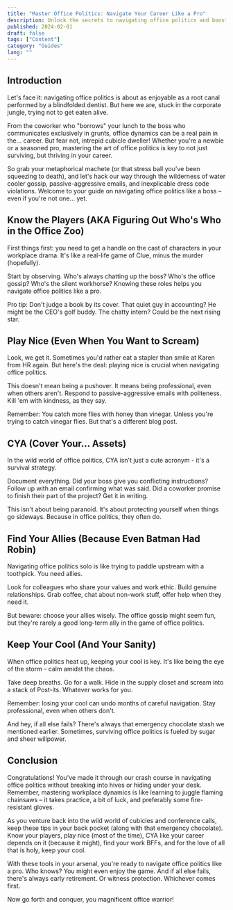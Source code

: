 ```yaml
---
title: "Master Office Politics: Navigate Your Career Like a Pro"
description: Unlock the secrets to navigating office politics and boost your career. Learn how to build relationships, manage conflicts, and thrive in any workplace.
published: 2024-02-01
draft: false
tags: ["Content"]
category: "Guides"
lang: ""
---
```


<!-- ![Hero Image](./heroImage.jpg) -->

## Introduction

Let's face it: navigating office politics is about as enjoyable as a root canal performed by a blindfolded dentist. But here we are, stuck in the corporate jungle, trying not to get eaten alive.

From the coworker who "borrows" your lunch to the boss who communicates exclusively in grunts, office dynamics can be a real pain in the... career. But fear not, intrepid cubicle dweller! Whether you're a newbie or a seasoned pro, mastering the art of office politics is key to not just surviving, but thriving in your career.


So grab your metaphorical machete (or that stress ball you've been squeezing to death), and let's hack our way through the wilderness of water cooler gossip, passive-aggressive emails, and inexplicable dress code violations. Welcome to your guide on navigating office politics like a boss – even if you're not one... yet.

## Know the Players (AKA Figuring Out Who's Who in the Office Zoo)

First things first: you need to get a handle on the cast of characters in your workplace drama. It's like a real-life game of Clue, minus the murder (hopefully).

Start by observing. Who's always chatting up the boss? Who's the office gossip? Who's the silent workhorse? Knowing these roles helps you navigate office politics like a pro.

Pro tip: Don't judge a book by its cover. That quiet guy in accounting? He might be the CEO's golf buddy. The chatty intern? Could be the next rising star.

## Play Nice (Even When You Want to Scream)

Look, we get it. Sometimes you'd rather eat a stapler than smile at Karen from HR again. But here's the deal: playing nice is crucial when navigating office politics.

This doesn't mean being a pushover. It means being professional, even when others aren't. Respond to passive-aggressive emails with politeness. Kill 'em with kindness, as they say.

Remember: You catch more flies with honey than vinegar. Unless you're trying to catch vinegar flies. But that's a different blog post.

## CYA (Cover Your... Assets)

In the wild world of office politics, CYA isn't just a cute acronym - it's a survival strategy.

Document everything. Did your boss give you conflicting instructions? Follow up with an email confirming what was said. Did a coworker promise to finish their part of the project? Get it in writing.

This isn't about being paranoid. It's about protecting yourself when things go sideways. Because in office politics, they often do.

## Find Your Allies (Because Even Batman Had Robin)

Navigating office politics solo is like trying to paddle upstream with a toothpick. You need allies.

Look for colleagues who share your values and work ethic. Build genuine relationships. Grab coffee, chat about non-work stuff, offer help when they need it.

But beware: choose your allies wisely. The office gossip might seem fun, but they're rarely a good long-term ally in the game of office politics.

## Keep Your Cool (And Your Sanity)

When office politics heat up, keeping your cool is key. It's like being the eye of the storm - calm amidst the chaos.

Take deep breaths. Go for a walk. Hide in the supply closet and scream into a stack of Post-its. Whatever works for you.

Remember: losing your cool can undo months of careful navigation. Stay professional, even when others don't.

And hey, if all else fails? There's always that emergency chocolate stash we mentioned earlier. Sometimes, surviving office politics is fueled by sugar and sheer willpower.

## Conclusion

Congratulations! You've made it through our crash course in navigating office politics without breaking into hives or hiding under your desk. Remember, mastering workplace dynamics is like learning to juggle flaming chainsaws – it takes practice, a bit of luck, and preferably some fire-resistant gloves.

As you venture back into the wild world of cubicles and conference calls, keep these tips in your back pocket (along with that emergency chocolate). Know your players, play nice (most of the time), CYA like your career depends on it (because it might), find your work BFFs, and for the love of all that is holy, keep your cool.

With these tools in your arsenal, you're ready to navigate office politics like a pro. Who knows? You might even enjoy the game. And if all else fails, there's always early retirement. Or witness protection. Whichever comes first.

Now go forth and conquer, you magnificent office warrior!
